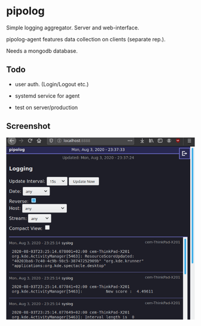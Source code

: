 # pipolog

Simple logging aggregator. Server and web-interface.

pipolog-agent features data collection on clients (separate rep.).

Needs a mongodb database.

## Todo

- user auth. (Login/Logout etc.)
- systemd service for agent


- test on server/production

## Screenshot

![screenshot](screen-1.png)
